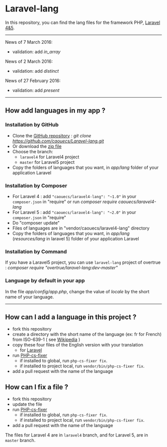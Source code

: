 Laravel-lang
=============

In this repository, you can find the lang files for the framework PHP, [Laravel 4&5](http://www.laravel.com).

---

News of 7 March 2016:

* validation: add *in_array*

News of 2 March 2016:

* validation: add *distinct*

News of 27 February 2016:

* validation: add *present*

---

How add languages in my app ?
---

### Installation by GitHub

 * Clone the [GitHub repository](https://github.com/caouecs/laravel-lang/) : *git clone https://github.com/caouecs/Laravel-lang.git*
 * Or download the [zip file](https://github.com/caouecs/laravel-lang/archive/master.zip)
 * Choose the branch:
    * `laravel4` for Laravel4 project
    * `master` for Laravel5 project
 * Copy the folders of languages that you want, in *app/lang* folder of your application Laravel


### Installation by Composer

 * For Laravel 4 : add `"caouecs/laravel4-lang": "~1.0"` in your `composer.json` in "require" or run *composer require caouecs/laravel4-lang*
 * For Laravel 5 : add `"caouecs/laravel4-lang": "~2.0"` in your `composer.json` in "require"
 * Do "composer update"
 * Files of languages are in "vendor/caouecs/laravel4-lang" directory
 * Copy the folders of languages that you want, in *app/lang* (*resources/lang* in laravel 5) folder of your application Laravel

### Installation by Command

If you have a Laravel5 project, you can use `laravel-lang` project of overtrue : *composer require "overtrue/laravel-lang:dev-master"*

### Language by default in your app

In the file *app/config/app.php*, change the value of *locale* by the short name of your language.

---

How can I add a language in this project ?
---

* fork this repository
* create a directory with the short name of the language (ex: fr for French) from ISO-639-1 ( see [Wikipedia](https://en.wikipedia.org/wiki/List_of_ISO_639-1_codes) )
* copy these four files of the English version with your translation
    * for [Laravel](https://github.com/laravel/laravel/tree/master/resources/lang/en)
* run [PHP-cs-fixer](https://github.com/FriendsOfPHP/PHP-CS-Fixer)
    * if installed to global, run `php-cs-fixer fix`.
    * if installed to project local, run `vendor/bin/php-cs-fixer fix`.
* add a pull request with the name of the language


How can I fix a file ?
---

* fork this repository
* update the file
* run [PHP-cs-fixer](https://github.com/FriendsOfPHP/PHP-CS-Fixer)
    * if installed to global, run `php-cs-fixer fix`.
    * if installed to project local, run `vendor/bin/php-cs-fixer fix`.
* add a pull request with the name of the language

The files for Laravel 4 are in `laravel4` branch, and for Laravel 5, are in `master` branch.

